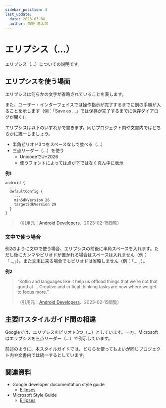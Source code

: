 ```yaml
---
sidebar_position: 8
last_update:
  date: 2023-03-08
  author: 西野 竜太郎
---
```


# エリプシス（...）

エリプシス（...）についての説明です。

## エリプシスを使う場面

エリプシスは何らかの文字が省略されていることを表します。

また、ユーザー・インターフェイスでは操作指示が完了するまでに別の手順が入ることを示します（例：「Save as ...」では保存が完了するまでに保存ダイアログが開く）。

エリプシスは以下のいずれかで書きます。同じプロジェクト内や文書内ではどちらかに統一しましょう。

- 半角ピリオド3つをスペースなしで並べる（...）
- 三点リーダー（…）を使う
    - UnicodeでU+2026
    - 使うフォントによっては点が下ではなく真ん中に表示

**例1**

```
android {
  ...
  defaultConfig {
    ...
    minSdkVersion 26
    targetSdkVersion 29
  }
}
```
> （引用元：[Android Developers](https://developer.android.com/guide/components/fundamentals?hl=en)、2023-02-15閲覧）

### 文中で使う場合

例2のように文中で使う場合、エリプシスの前後に半角スペースを入れます。ただし後にカンマやピリオドが置かれる場合はスペースは入れません（例：「…,」）。また文末に来る場合でもピリオドは省略しません（例：「….」）。

**例2**

> “Kotlin and languages like it help us offload things that we’re not that good at … Creative and critical thinking tasks are now where we get to focus more.”
>
> （引用元：[Android Developers](https://developer.android.com/kotlin/stories?hl=en)、2023-02-15閲覧）

## 主要ITスタイルガイド間の相違

Googleでは、エリプシスをピリオド3つ（...）としています。一方、Microsoftはエリプシスを三点リーダー（…）で例示しています。

前述のように、本スタイルガイドでは、どちらを使ってもよいが同じプロジェクト内や文書内では統一するとしています。

## 関連資料

- Google developer documentation style guide
    - [Ellipses](https://developers.google.com/style/ellipses)
- Microsoft Style Guide
    - [Ellipses](https://learn.microsoft.com/en-us/style-guide/punctuation/ellipses)

